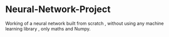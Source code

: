 # Neural-Network-Project
Working of a neural network built from scratch , without using any machine learning library , only maths and Numpy.
